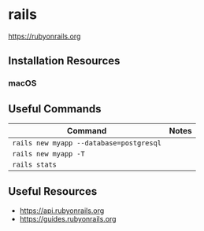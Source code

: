 # rails

<https://rubyonrails.org>

## Installation Resources

### macOS

## Useful Commands

| Command | Notes |
|---------|-------|
|`rails new myapp --database=postgresql` | |
|`rails new myapp -T` | |
|`rails stats` | |

## Useful Resources

- <https://api.rubyonrails.org>
- <https://guides.rubyonrails.org>
